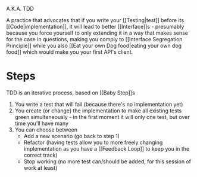 A.K.A. TDD

A practice that advocates that if you write your [[Testing|test]] before its [[Code|implementation]], it will lead to better [[Interface]]s - presumably because you force yourself to only extending it in a way that makes sense for the case in questions, making you comply to [[Interface Segregation Principle]] while you also [[Eat your own Dog food|eating your own dog food]] which would make you your first API's client.

# Steps

TDD is an iterative process, based on [[Baby Step]]s 

1. You write a test that will fail (because there's no implementation yet)
2. You create (or change) the implementation to make all existing tests green simultaneously - in the first moment it will only one test, but over time you'll have many
3. You can choose between
	- Add a new scenario (go back to step 1)
	- Refactor (having tests allow you to more freely changing implementation as you have a [[Feedback Loop]] to keep you in the correct track)
	- Stop working (no more test can/should be added, for this session of work at least)
